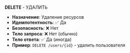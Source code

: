 **DELETE** - УДАЛИТЬ
- **Назначение**: Удаление ресурсов
- **Идемпотентность**: ✅ Да
- **Безопасность**: ❌ Нет
- **Тело запроса**: ❌ Нет (обычно)
- **Тело ответа**: ✅ Да (иногда)
- **Пример**: `DELETE /users/{id}` - удалить пользователя